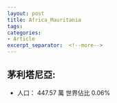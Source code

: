 ```yaml
---
layout: post
title: Africa_Mauritania
tags: 
categories:
- Article
excerpt_separator:  <!--more-->
---
```

## 茅利塔尼亞:
- 人口： 447.57 萬 世界佔比 0.06%